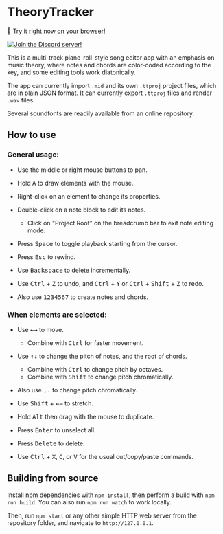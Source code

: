 # TheoryTracker

[🎼 Try it right now on your browser!](https://hlorenzi.github.io/theorytracker/)

[![Join the Discord server!][badge-discord-img]][badge-discord-url]

[badge-discord-img]: https://img.shields.io/discord/394999035540275222?label=Join%20the%20Discord%20server!&logo=discord
[badge-discord-url]: https://discord.com/invite/pXeDXGD

This is a multi-track piano-roll-style song editor app with an emphasis on music theory,
where notes and chords are color-coded according to the key, and some editing tools
work diatonically.

The app can currently import `.mid` and its own `.ttproj` project files,
which are in plain JSON format.
It can currently export `.ttproj` files and render `.wav` files.

Several soundfonts are readily available from an online repository.

## How to use

### General usage:

* Use the middle or right mouse buttons to pan.
* Hold <kbd>A</kbd> to draw elements with the mouse.
* Right-click on an element to change its properties.
* Double-click on a note block to edit its notes.
  * Click on "Project Root" on the breadcrumb bar to exit note editing mode.

* Press <kbd>Space</kbd> to toggle playback starting from the cursor.
* Press <kbd>Esc</kbd> to rewind.
* Use <kbd>Backspace</kbd> to delete incrementally.
* Use <kbd>Ctrl</kbd> + <kbd>Z</kbd> to undo, and <kbd>Ctrl</kbd> + <kbd>Y</kbd>
or <kbd>Ctrl</kbd> + <kbd>Shift</kbd> + <kbd>Z</kbd> to redo.

* Also use <kbd>1</kbd><kbd>2</kbd><kbd>3</kbd><kbd>4</kbd><kbd>5</kbd><kbd>6</kbd><kbd>7</kbd>
to create notes and chords.

### When elements are selected:

* Use <kbd>←</kbd><kbd>→</kbd> to move.
  * Combine with <kbd>Ctrl</kbd> for faster movement.
* Use <kbd>↑</kbd><kbd>↓</kbd> to change the pitch of notes, and the root of chords.
  * Combine with <kbd>Ctrl</kbd> to change pitch by octaves.
  * Combine with <kbd>Shift</kbd> to change pitch chromatically.
* Also use <kbd>,</kbd><kbd>.</kbd> to change pitch chromatically.
* Use <kbd>Shift</kbd> + <kbd>←</kbd><kbd>→</kbd> to stretch.
* Hold <kbd>Alt</kbd> then drag with the mouse to duplicate.

* Press <kbd>Enter</kbd> to unselect all.
* Press <kbd>Delete</kbd> to delete.

* Use <kbd>Ctrl</kbd> + <kbd>X</kbd>, <kbd>C</kbd>, or <kbd>V</kbd> for the usual
cut/copy/paste commands.

## Building from source

Install npm dependencies with `npm install`, then perform a build
with `npm run build`. You can also run `npm run watch` to work locally.

Then, run `npm start` or any other simple HTTP web server from
the repository folder, and navigate to `http://127.0.0.1`.